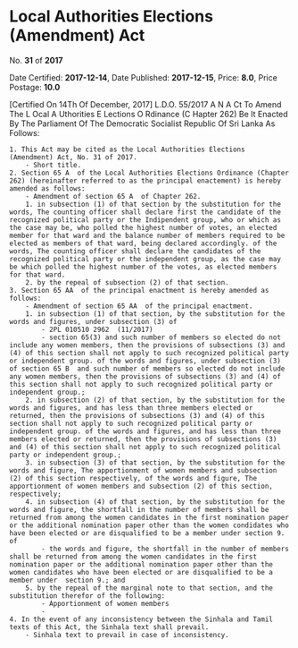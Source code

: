 # Local Authorities Elections (Amendment) Act

No. **31** of **2017**

Date Certified: **2017-12-14**, Date Published: **2017-12-15**, Price: **8.0**, Price Postage: **10.0**

[Certified On 14Th Of December, 2017]
L.D.O. 55/2017
A N  A Ct   To   Amend   The  L Ocal  A Uthorities  E Lections  O Rdinance (C Hapter  262)
Be It  Enacted By The Parliament Of The Democratic Socialist Republic Of Sri Lanka As Follows:

    1. This Act may be cited as the Local Authorities Elections (Amendment) Act, No. 31 of 2017.
        - Short title.
    2. Section 65 A  of the Local Authorities Elections Ordinance (Chapter 262) (hereinafter referred to as the principal enactement) is hereby amended as follows:
        - Amendment of section 65 A  of Chapter 262.
        1. in subsection (1) of that section by the substitution for the words, The counting officer shall declare first the candidate of the recognized political party or the Indipendent group, who or which as the case may be, who polled the highest number of votes, an elected member for that ward and the balance number of members required to be elected as members of that ward, being declared accordingly. of the words, The counting officer shall declare the candidates of the recognized political party or the independent group, as the case may be which polled the highest number of the votes, as elected members for that ward.
        2. by the repeal of subsection (2) of that section.
    3. Section 65 AA  of the principal enactment is hereby amended as follows:
        - Amendment of section 65 AA  of the principal enactment.
        1. in subsection (1) of that section, by the substitution for the words and figures, under subsection (3) of
            - 2PL 010510 2962  (11/2017)
            - section 65(3) and such number of members so elected do not include any women members, then the provisions of subsections (3) and (4) of this section shall not apply to such recognized political party or independent group. of the words and figures, under subsection (3) of section 65 B  and such number of members so elected do not include any women members, then the provisions of subsections (3) and (4) of this section shall not apply to such recognized political party or independent group.;
        2. in subsection (2) of that section, by the substitution for the words and figures, and has less than three members elected or returned, then the provisions of subsections (3) and (4) of this section shall not apply to such recognized political party or independent group. of the words and figures, and has less than three members elected or returned, then the provisions of subsections (3) and (4) of this section shall not apply to such recognized political party or independent group.;
        3. in subsection (3) of that section, by the substitution for the words and figure, The apportionment of women members and subsection (2) of this section respectively, of the words and figure, The apportionment of women members and subsection (2) of this section, respectively;
        4. in subsection (4) of that section, by the substitution for the words and figure, the shortfall in the number of members shall be returned from among the women candidates in the first nomination paper or the additional nomination paper other than the women condidates who have been elected or are disqualified to be a member under section 9. of
            - the words and figure, the shortfall in the number of members shall be returned from among the women candidates in the first nomination paper or the additional nomination paper other than the women candidates who have been elected or are disqualified to be a member under  section 9.; and
        5. by the repeal of the marginal note to that section, and the substitution therefor of the following:
            - Apportionment of women members
            - 
    4. In the event of any inconsistency between the Sinhala and Tamil texts of this Act, the Sinhala text shall prevail.
        - Sinhala text to prevail in case of inconsistency.

